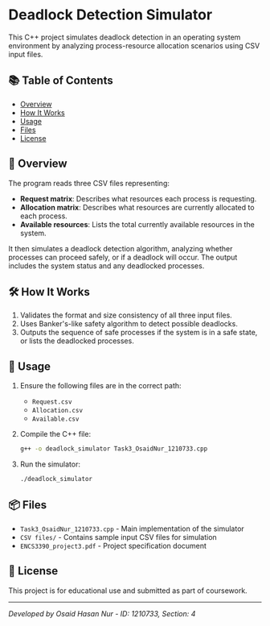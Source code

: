 #  Deadlock Detection Simulator

This C++ project simulates deadlock detection in an operating system environment by analyzing process-resource allocation scenarios using CSV input files.

## 📚 Table of Contents

- [Overview](#-overview)
- [How It Works](#️-how-it-works)
- [Usage](#-usage)
- [Files](#-files)
- [License](#-license)

## 📁 Overview

The program reads three CSV files representing:
- **Request matrix**: Describes what resources each process is requesting.
- **Allocation matrix**: Describes what resources are currently allocated to each process.
- **Available resources**: Lists the total currently available resources in the system.

It then simulates a deadlock detection algorithm, analyzing whether processes can proceed safely, or if a deadlock will occur. The output includes the system status and any deadlocked processes.

## 🛠️ How It Works

1. Validates the format and size consistency of all three input files.
2. Uses Banker's-like safety algorithm to detect possible deadlocks.
3. Outputs the sequence of safe processes if the system is in a safe state, or lists the deadlocked processes.

## 🧪 Usage

1. Ensure the following files are in the correct path:
   - `Request.csv`
   - `Allocation.csv`
   - `Available.csv`

2. Compile the C++ file:
   ```bash
   g++ -o deadlock_simulator Task3_OsaidNur_1210733.cpp
   ```

3. Run the simulator:
   ```bash
   ./deadlock_simulator
   ```

## 📦 Files

- `Task3_OsaidNur_1210733.cpp` - Main implementation of the simulator
- `CSV files/` - Contains sample input CSV files for simulation
- `ENCS3390_project3.pdf` - Project specification document

## 📜 License

This project is for educational use and submitted as part of coursework.

---

*Developed by Osaid Hasan Nur - ID: 1210733, Section: 4*
